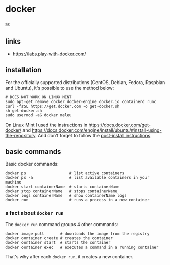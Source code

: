 # docker
[✏️](https://github.com/meleu/my-notes/edit/master/docker.md)


## links

- <https://labs.play-with-docker.com/>


## installation

For the officially supported distributions (CentOS, Debian, Fedora, Raspbian and Ubuntu), it's possible to use the method below:
```
# DOES NOT WORK ON LINUX MINT
sudo apt-get remove docker docker-engine docker.io containerd runc
curl -fsSL https://get.docker.com -o get-docker.sh
sh get-docker.sh
sudo usermod -aG docker meleu
```

On Linux Mint I used the instructions in <https://docs.docker.com/get-docker/> and <https://docs.docker.com/engine/install/ubuntu/#install-using-the-repository>. And don't forget to follow the [post-install instructions](https://docs.docker.com/engine/install/linux-postinstall/).


## basic commands

Basic docker commands:

```
docker ps                   # list active containers
docker ps -a                # list available containers in your machine
docker start containerName  # starts containerName
docker stop containerName   # stops containerName
docker logs containerName   # show containerName logs
docker run                  # runs a process in a new container
```


### a fact about `docker run`

The `docker run` command groups 4 other commands:

```
docker image pull       # downloads the image from the registry
docker container create # creates the container
docker container start  # starts the container
docker container exec   # executes a command in a running container
```

That's why after each `docker run`, it creates a new container.


